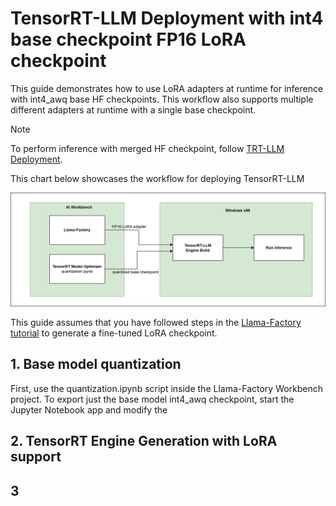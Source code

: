 # TensorRT-LLM Deployment with int4 base checkpoint FP16 LoRA checkpoint

This guide demonstrates how to use LoRA adapters at runtime for inference with int4_awq base HF checkpoints. This workflow also supports multiple different adapters at runtime with a single base checkpoint.

> [!NOTE]
> To perform inference with merged HF checkpoint, follow [TRT-LLM Deployment](TensorRT-LLM_deployment.md).

This chart below showcases the workflow for deploying TensorRT-LLM

<img src="../media/lora.png" width="700">

This guide assumes that you have followed steps in the [Llama-Factory tutorial](../tutorial-llama3-finetune.md) to generate a fine-tuned LoRA checkpoint.

## 1. Base model quantization
First, use the quantization.ipynb script inside the Llama-Factory Workbench project. To export just the base model int4_awq checkpoint, start the Jupyter Notebook app and modify the

## 2. TensorRT Engine Generation with LoRA support

## 3
